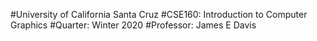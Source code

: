 #University of California Santa Cruz
#CSE160: Introduction to Computer Graphics
#Quarter: Winter 2020
#Professor: James E Davis
